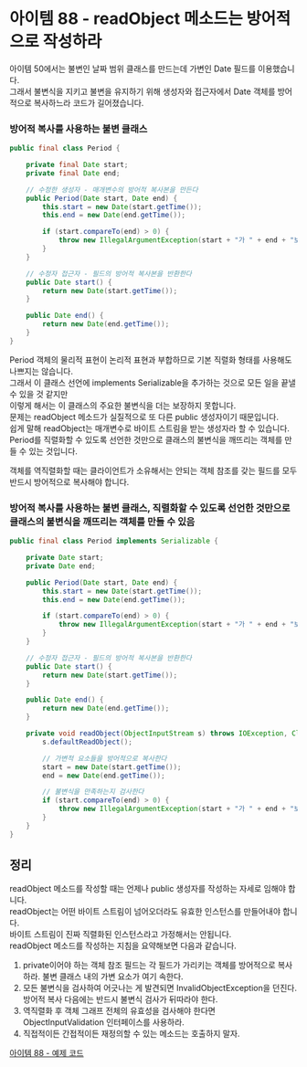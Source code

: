 # 아이템 88 - readObject 메소드는 방어적으로 작성하라

아이템 50에서는 불변인 날짜 범위 클래스를 만드는데 가변인 Date 필드를 이용했습니다.    
그래서 불변식을 지키고 불변을 유지하기 위해 생성자와 접근자에서 Date 객체를 방어적으로 복사하느라 코드가 길어졌습니다.

### 방어적 복사를 사용하는 불변 클래스

````java
public final class Period {

    private final Date start;
    private final Date end;

    // 수정한 생성자 - 매개변수의 방어적 복사본을 만든다
    public Period(Date start, Date end) {
        this.start = new Date(start.getTime());
        this.end = new Date(end.getTime());

        if (start.compareTo(end) > 0) {
            throw new IllegalArgumentException(start + "가 " + end + "보다 늦다.");
        }
    }

    // 수정자 접근자 - 필드의 방어적 복사본을 반환한다
    public Date start() {
        return new Date(start.getTime());
    }

    public Date end() {
        return new Date(end.getTime());
    }
}
````

Period 객체의 물리적 표현이 논리적 표현과 부합하므로 기본 직렬화 형태를 사용해도 나쁘지는 않습니다.    
그래서 이 클래스 선언에 implements Serializable을 추가하는 것으로 모든 일을 끝낼 수 있을 것 같지만    
이렇게 해서는 이 클래스의 주요한 불변식을 더는 보장하지 못합니다.     
문제는 readObject 메소드가 실질적으로 또 다른 public 생성자이기 때문입니다.    
쉽게 말해 readObject는 매개변수로 바이트 스트림을 받는 생성자라 할 수 있습니다.        
Period를 직렬화할 수 있도록 선언한 것만으로 클래스의 불변식을 깨뜨리는 객체를 만들 수 있는 것입니다.    

객체를 역직렬화할 때는 클라이언트가 소유해서는 안되는 객체 참조를 갖는 필드를 모두 반드시 방어적으로 복사해야 합니다.   

### 방어적 복사를 사용하는 불변 클래스, 직렬화할 수 있도록 선언한 것만으로 클래스의 불변식을 깨뜨리는 객체를 만들 수 있음

````java
public final class Period implements Serializable {

    private Date start;
    private Date end;

    public Period(Date start, Date end) {
        this.start = new Date(start.getTime());
        this.end = new Date(end.getTime());

        if (start.compareTo(end) > 0) {
            throw new IllegalArgumentException(start + "가 " + end + "보다 늦다.");
        }
    }

    // 수정자 접근자 - 필드의 방어적 복사본을 반환한다
    public Date start() {
        return new Date(start.getTime());
    }

    public Date end() {
        return new Date(end.getTime());
    }

    private void readObject(ObjectInputStream s) throws IOException, ClassNotFoundException {
        s.defaultReadObject();

        // 가변적 요소들을 방어적으로 복사한다
        start = new Date(start.getTime());
        end = new Date(end.getTime());

        // 불변식을 만족하는지 검사한다
        if (start.compareTo(end) > 0) {
            throw new IllegalArgumentException(start + "가 " + end + "보다 늦다.");
        }
    }
}
````

## 정리

readObject 메소드를 작성할 때는 언제나 public 생성자를 작성하는 자세로 임해야 합니다.    
readObject는 어떤 바이트 스트림이 넘어오더라도 유효한 인스턴스를 만들어내야 합니다.     
바이트 스트림이 진짜 직렬화된 인스턴스라고 가정해서는 안됩니다.        
readObject 메소드를 작성하는 지침을 요약해보면 다음과 같습니다.    
1. private이어야 하는 객체 참조 필드는 각 필드가 가리키는 객체를 방어적으로 복사하라.
불변 클래스 내의 가변 요소가 여기 속한다.
2. 모든 불변식을 검사하여 어긋나는 게 발견되면 InvalidObjectException을 던진다.
방어적 복사 다음에는 반드시 불변식 검사가 뒤따라야 한다.
3. 역직렬화 후 객체 그래프 전체의 유효성을 검사해야 한다면 ObjectInputValidation 인터페이스를 사용하라.
4. 직접적이든 간접적이든 재정의할 수 있는 메소드는 호출하지 말자.

[아이템 88 - 예제 코드](https://github.com/320Hwany/EffectiveJava/tree/main/src/main/java/effective/chapter12/item88)     